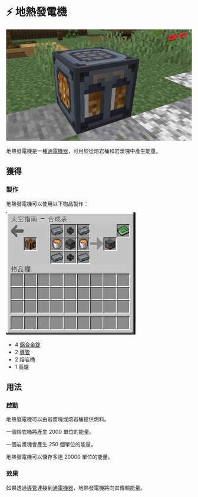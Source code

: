 # ⚡ 地熱發電機

![](<../.gitbook/assets/image (213).png>)

地熱發電機是一種[通電機器](../space/energy-systems.md)，可用於從熔岩桶和岩漿塊中產生能量。

## 獲得

### 製作

地熱發電機可以使用以下物品製作：

![](<../.gitbook/assets/image (224) (1) (1).png>)

* 4 [鋁合金錠](aluminium-alloy-ingot.md)
* 2 [導管](Conduit.md)
* 2 熔岩桶
* 1 高爐

## 用法

### 啟動

地熱發電機可以由岩漿塊或熔岩桶提供燃料。

一個熔岩桶將產生 2000 單位的能量。

一個岩漿塊會產生 250 個單位的能量。

地熱發電機可以儲存多達 20000 單位的能量。

### 效果

如果透過[導管](Conduit.md)連接到[通電機器](../space/energy-systems.md)，地熱發電機將向其傳輸能量。
